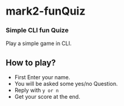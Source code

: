 # mark2-funQuiz
### Simple CLI fun Quize
Play a simple game in CLI.
## How to play?
* First Enter your name.
* You will be asked some yes/no Question.
* Reply with ``y or n``
* Get your score at the end.
